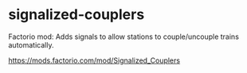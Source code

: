 # signalized-couplers
Factorio mod: Adds signals to allow stations to couple/uncouple trains automatically.

https://mods.factorio.com/mod/Signalized_Couplers
